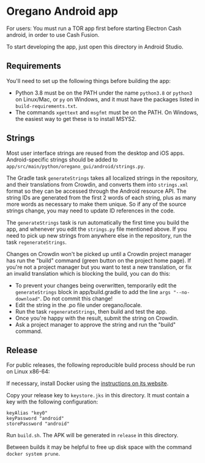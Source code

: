 # Oregano Android app

For users: You must run a TOR app first before starting Electron Cash android, in order to use Cash Fusion.

To start developing the app, just open this directory in Android Studio.


## Requirements

You'll need to set up the following things before building the app:

* Python 3.8 must be on the PATH under the name `python3.8` or `python3` on Linux/Mac, or `py`
  on Windows, and it must have the packages listed in `build-requirements.txt`.
* The commands `xgettext` and `msgfmt` must be on the PATH. On Windows, the easiest way to
  get these is to install MSYS2.


## Strings

Most user interface strings are reused from the desktop and iOS apps. Android-specific strings
should be added to `app/src/main/python/oregano_gui/android/strings.py`.

The Gradle task `generateStrings` takes all localized strings in the repository, and their
translations from Crowdin, and converts them into `strings.xml` format so they can be accessed
through the Android resource API. The string IDs are generated from the first 2 words of each
string, plus as many more words as necessary to make them unique. So if any of the source
strings change, you may need to update ID references in the code.

The `generateStrings` task is run automatically the first time you build the app, and whenever
you edit the `strings.py` file mentioned above. If you need to pick up new strings from
anywhere else in the repository, run the task `regenerateStrings`.

Changes on Crowdin won't be picked up until a Crowdin project manager has run the "build"
command (green button on the project home page). If you're not a project manager but you want
to test a new translation, or fix an invalid translation which is blocking the build, you can
do this:

* To prevent your changes being overwritten, temporarily edit the `generateStrings` block in
  app/build.gradle to add the line `args "--no-download"`. Do not commit this change!
* Edit the string in the .po file under oregano/locale.
* Run the task `regenerateStrings`, then build and test the app.
* Once you're happy with the result, submit the string on Crowdin.
* Ask a project manager to approve the string and run the "build" command.


## Release

For public releases, the following reproducible build process should be run on Linux x86-64:

If necessary, install Docker using the [instructions on its
website](https://docs.docker.com/install/#supported-platforms).

Copy your release key to `keystore.jks` in this directory. It must contain a key with the
following configuration:

    keyAlias "key0"
    keyPassword "android"
    storePassword "android"

Run `build.sh`. The APK will be generated in `release` in this directory.

Between builds it may be helpful to free up disk space with the command `docker system prune`.
